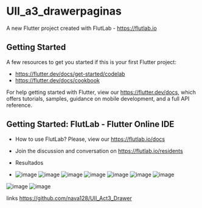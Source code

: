 # Ull_a3_drawerpaginas

A new Flutter project created with FlutLab - https://flutlab.io

## Getting Started

A few resources to get you started if this is your first Flutter project:

- https://flutter.dev/docs/get-started/codelab
- https://flutter.dev/docs/cookbook

For help getting started with Flutter, view our
https://flutter.dev/docs, which offers tutorials,
samples, guidance on mobile development, and a full API reference.

## Getting Started: FlutLab - Flutter Online IDE

- How to use FlutLab? Please, view our https://flutlab.io/docs
- Join the discussion and conversation on https://flutlab.io/residents

- Resultados
- ![image](https://github.com/abrilmunozzapata1/UIIAct3_Drawer/assets/143549033/2ebf1744-9e50-4c53-82c2-d9449338b81d)
![image](https://github.com/abrilmunozzapata1/UIIAct3_Drawer/assets/143549033/f4dea508-fa63-4672-82eb-a636934db031)
![image](https://github.com/abrilmunozzapata1/UIIAct3_Drawer/assets/143549033/384b7a43-e594-43ba-9491-25586e15781b)
![image](https://github.com/abrilmunozzapata1/UIIAct3_Drawer/assets/143549033/0e979582-70ec-46aa-a320-769fc7abae41)
![image](https://github.com/abrilmunozzapata1/UIIAct3_Drawer/assets/143549033/95c3aecc-da19-4809-9bb3-9a2e96f1465d)
![image](https://github.com/abrilmunozzapata1/UIIAct3_Drawer/assets/143549033/e2765178-429d-48bb-81a6-1eff400ae291)
![image](https://github.com/abrilmunozzapata1/UIIAct3_Drawer/assets/143549033/2e70bbb6-2054-47d5-bc79-d27aa0c7448c)

![image](https://github.com/abrilmunozzapata1/UIIAct3_Drawer/assets/143549033/4228e5cb-6910-4e3f-8f89-ab7275db0254)
![image](https://github.com/abrilmunozzapata1/UIIAct3_Drawer/assets/143549033/184d7bb7-65bd-4068-a259-673f1b476f0c)


links 
https://github.com/nava128/UII_Act3_Drawer

